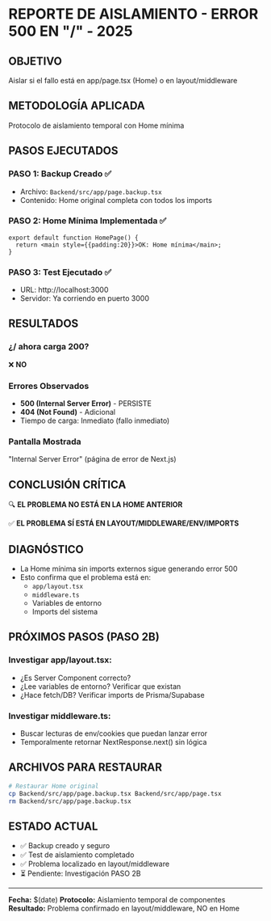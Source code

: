 # REPORTE DE AISLAMIENTO - ERROR 500 EN "/" - 2025

## OBJETIVO
Aislar si el fallo está en app/page.tsx (Home) o en layout/middleware

## METODOLOGÍA APLICADA
Protocolo de aislamiento temporal con Home mínima

## PASOS EJECUTADOS

### PASO 1: Backup Creado ✅
- Archivo: `Backend/src/app/page.backup.tsx`
- Contenido: Home original completa con todos los imports

### PASO 2: Home Mínima Implementada ✅
```tsx
export default function HomePage() {
  return <main style={{padding:20}}>OK: Home mínima</main>;
}
```

### PASO 3: Test Ejecutado ✅
- URL: http://localhost:3000
- Servidor: Ya corriendo en puerto 3000

## RESULTADOS

### ¿/ ahora carga 200?
❌ **NO**

### Errores Observados
- **500 (Internal Server Error)** - PERSISTE
- **404 (Not Found)** - Adicional
- Tiempo de carga: Inmediato (fallo inmediato)

### Pantalla Mostrada
"Internal Server Error" (página de error de Next.js)

## CONCLUSIÓN CRÍTICA

🔍 **EL PROBLEMA NO ESTÁ EN LA HOME ANTERIOR**

✅ **EL PROBLEMA SÍ ESTÁ EN LAYOUT/MIDDLEWARE/ENV/IMPORTS**

## DIAGNÓSTICO
- La Home mínima sin imports externos sigue generando error 500
- Esto confirma que el problema está en:
  - `app/layout.tsx`
  - `middleware.ts` 
  - Variables de entorno
  - Imports del sistema

## PRÓXIMOS PASOS (PASO 2B)

### Investigar app/layout.tsx:
- ¿Es Server Component correcto?
- ¿Lee variables de entorno? Verificar que existan
- ¿Hace fetch/DB? Verificar imports de Prisma/Supabase

### Investigar middleware.ts:
- Buscar lecturas de env/cookies que puedan lanzar error
- Temporalmente retornar NextResponse.next() sin lógica

## ARCHIVOS PARA RESTAURAR
```bash
# Restaurar Home original
cp Backend/src/app/page.backup.tsx Backend/src/app/page.tsx
rm Backend/src/app/page.backup.tsx
```

## ESTADO ACTUAL
- ✅ Backup creado y seguro
- ✅ Test de aislamiento completado
- ✅ Problema localizado en layout/middleware
- ⏳ Pendiente: Investigación PASO 2B

---
**Fecha:** $(date)
**Protocolo:** Aislamiento temporal de componentes
**Resultado:** Problema confirmado en layout/middleware, NO en Home
